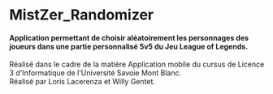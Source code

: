 # MistZer_Randomizer
#### Application permettant de choisir aléatoirement les personnages des joueurs dans une partie personnalisé 5v5 du Jeu League of Legends.
Réalisé dans le cadre de la matière Application mobile du cursus de Licence 3 d'Informatique de l'Université Savoie Mont Blanc.
<br>
Réalisé par Loris Lacerenza et Willy Gentet.
